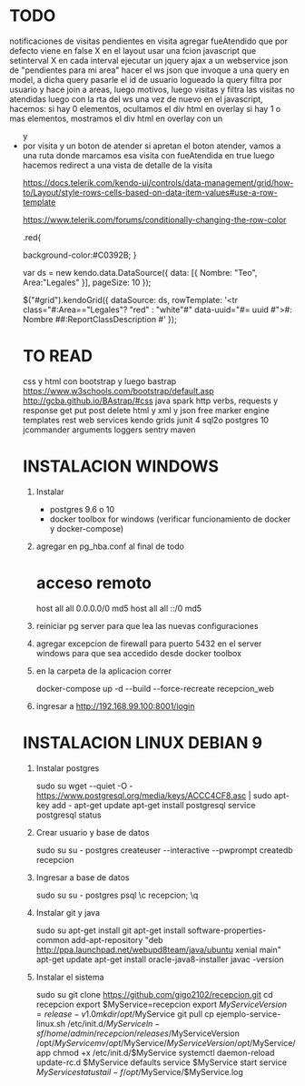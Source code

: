 TODO
====

notificaciones de visitas pendientes
	en visita agregar fueAtendido que por defecto viene en false X
	en el layout usar una fcion javascript que setinterval X
	en cada interval ejecutar un jquery ajax a un webservice json de "pendientes para mi area"
	hacer el ws json que invoque a una query en model, a dicha query pasarle el id de usuario logueado
	la query filtra por usuario y hace join a areas, luego motivos, luego visitas y filtra las visitas no atendidas
	luego con la rta del ws una vez de nuevo en el javascript, hacemos:
		si hay 0 elementos, ocultamos el div html en overlay
		si hay 1 o mas elementos, mostramos el div html en overlay con un <ul> y <li> por visita y un boton de atender
	si apretan el boton atender, vamos a una ruta donde marcamos esa visita con fueAtendida en true
	luego hacemos redirect a una vista de detalle de la visita
	
https://docs.telerik.com/kendo-ui/controls/data-management/grid/how-to/Layout/style-rows-cells-based-on-data-item-values#use-a-row-template
	
https://www.telerik.com/forums/conditionally-changing-the-row-color

.red{
    
  background-color:#C0392B;
}

var ds = new kendo.data.DataSource({
    data: [{
        Nombre: "Teo",
        Area:"Legales"
    }],
    pageSize: 10
});


$("#grid").kendoGrid({
    dataSource: ds,
    rowTemplate: '<tr class="#:Area==\"Legales\"? \"red\" : \"white\"#" data-uuid="#= uuid #"><td>#: Nombre #</td><td>#:ReportClassDescription #</td></tr>'
});

TO READ
=======

css y html con bootstrap y luego bastrap
	https://www.w3schools.com/bootstrap/default.asp
	http://gcba.github.io/BAstrap/#css
java spark
http verbs, requests y response get put post delete
html y xml y json
free marker engine templates
rest web services
kendo grids
junit 4
sql2o
postgres 10
jcommander arguments
loggers
sentry
maven


INSTALACION WINDOWS
===================

1) Instalar

	* postgres 9.6 o 10
	* docker toolbox for windows (verificar funcionamiento de docker y docker-compose)

2) agregar en pg_hba.conf al final de todo

	# acceso remoto
	host    all             all              0.0.0.0/0              md5
	host    all             all              ::/0                   md5

3) reiniciar pg server para que lea las nuevas configuraciones

4) agregar excepcion de firewall para puerto 5432 en el server windows para que sea accedido desde docker toolbox

5) en la carpeta de la aplicacion correr

	docker-compose up -d --build --force-recreate recepcion_web
	
6) ingresar a http://192.168.99.100:8001/login


INSTALACION LINUX DEBIAN 9
==========================


1) Instalar postgres

	sudo su
	wget --quiet -O - https://www.postgresql.org/media/keys/ACCC4CF8.asc | sudo apt-key add -
	apt-get update
	apt-get install postgresql
	service postgresql status

2) Crear usuario y base de datos

	sudo su
	su - postgres
	createuser --interactive --pwprompt
	createdb recepcion

2) Ingresar a base de datos

	sudo su
	su - postgres
	psql
	\c recepcion;
	\q

3) Instalar git y java

	sudo su
	apt-get install git
	apt-get install software-properties-common
	add-apt-repository "deb http://ppa.launchpad.net/webupd8team/java/ubuntu xenial main"
	apt-get update
	apt-get install oracle-java8-installer
	javac -version

4) Instalar el sistema

	sudo su
	git clone https://github.com/gigo2102/recepcion.git
	cd recepcion
	export $MyService=recepcion
	export $MyServiceVersion=release-v1.0
	mkdir /opt/$MyService
	git pull
	cp ejemplo-service-linux.sh /etc/init.d/$MyService
	ln -sf /home/admin/recepcion/releases/$MyServiceVersion /opt/$MyService
	mv /opt/$MyService/$MyServiceVersion /opt/$MyService/app
	chmod +x /etc/init.d/$MyService
	systemctl daemon-reload
	update-rc.d $MyService defaults
	service $MyService start
	service $MyService status
	tail -f /opt/$MyService/$MyService.log


	